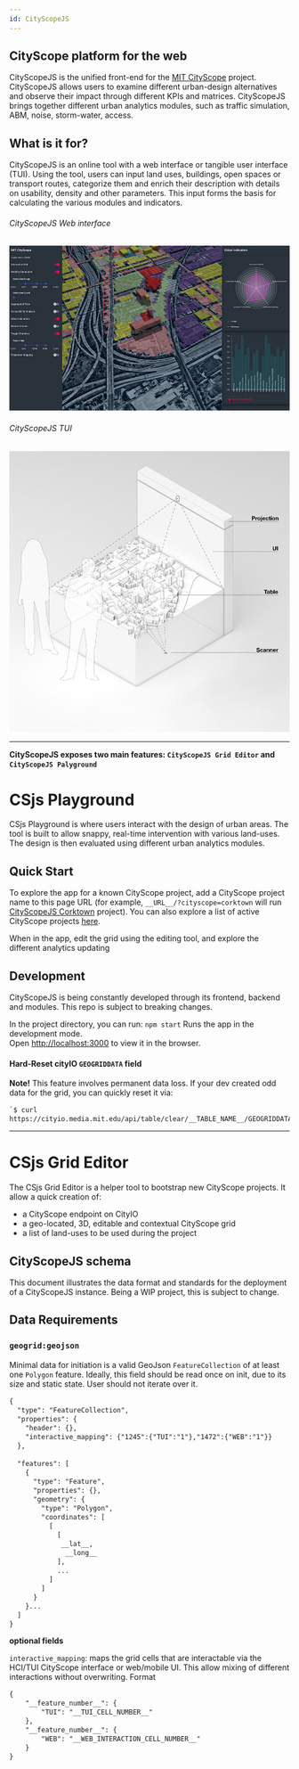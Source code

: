 ```yaml
---
id: CityScopeJS
---
```


## CityScope platform for the web

CityScopeJS is the unified front-end for the [MIT CityScope](https://cityscope.media.mit.edu/) project. CityScopeJS allows users to examine different urban-design alternatives and observe their impact through different KPIs and matrices. CityScopeJS brings together different urban analytics modules, such as traffic simulation, ABM, noise, storm-water, access.

## What is it for?

CityScopeJS is an online tool with a web interface or tangible user interface (TUI). Using the tool, users can input land uses, buildings, open spaces or transport routes, categorize them and enrich their description with details on usability, density and other parameters. This input forms the basis for calculating the various modules and indicators.

###### CityScopeJS Web interface

![TUI](img/web_ui.jpg)

###### CityScopeJS TUI

![TUI](img/CityScopeJS.jpg)

---

**CityScopeJS exposes two main features: `CityScopeJS Grid Editor` and `CityScopeJS Palyground`**

# CSjs Playground

CSjs Playground is where users interact with the design of urban areas. The tool is built to allow snappy, real-time intervention with various land-uses. The design is then evaluated using different urban analytics modules.

## Quick Start

To explore the app for a known CityScope project, add a CityScope project name to this page URL (for example, `__URL__/?cityscope=corktown` will run [CityScopeJS Corktown](https://cityscope.media.mit.edu/CS_cityscopeJS/?cityscope=corktown) project). You can also explore a list of active CityScope projects [here](https://cityio.media.mit.edu).

When in the app, edit the grid using the editing tool, and explore the different analytics updating

## Development

CityScopeJS is being constantly developed through its frontend, backend and modules. This repo is subject to breaking changes.

In the project directory, you can run: `npm start` Runs the app in the development mode.<br /> Open [http://localhost:3000](http://localhost:3000) to view it in the browser.

#### Hard-Reset cityIO `GEOGRIDDATA` field

**Note!** This feature involves permanent data loss. If your dev created odd data for the grid, you can quickly reset it via:

```
`$ curl https://cityio.media.mit.edu/api/table/clear/__TABLE_NAME__/GEOGRIDDATA`
```

---

# CSjs Grid Editor

The CSjs Grid Editor is a helper tool to bootstrap new CityScope projects. It allow a quick creation of:

-   a CityScope endpoint on CityIO
-   a geo-located, 3D, editable and contextual CityScope grid
-   a list of land-uses to be used during the project

## CityScopeJS schema

This document illustrates the data format and standards for the deployment of a CityScopeJS instance. Being a WIP project, this is subject to change.

## Data Requirements

### `geogrid:geojson`

Minimal data for initiation is a valid GeoJson `FeatureCollection` of at least one `Polygon` feature.
Ideally, this field should be read once on init, due to its size and static state. User should not iterate over it.

```
{
  "type": "FeatureCollection",
  "properties": {
    "header": {},
    "interactive_mapping": {"1245":{"TUI":"1"},"1472":{"WEB":"1"}}
  },

  "features": [
    {
      "type": "Feature",
      "properties": {},
      "geometry": {
        "type": "Polygon",
        "coordinates": [
          [
            [
             __lat__,
              __long__
            ],
            ...
          ]
        ]
      }
    }...
  ]
}
```

**optional fields**

`interactive_mapping`: maps the grid cells that are interactable via the HCI/TUI CityScope interface or web/mobile UI. This allow mixing of different interactions without overwriting. Format

```
{
	"__feature_number__": {
		"TUI": "__TUI_CELL_NUMBER__"
	},
	"__feature_number__": {
		"WEB": "__WEB_INTERACTION_CELL_NUMBER__"
	}
}
```
